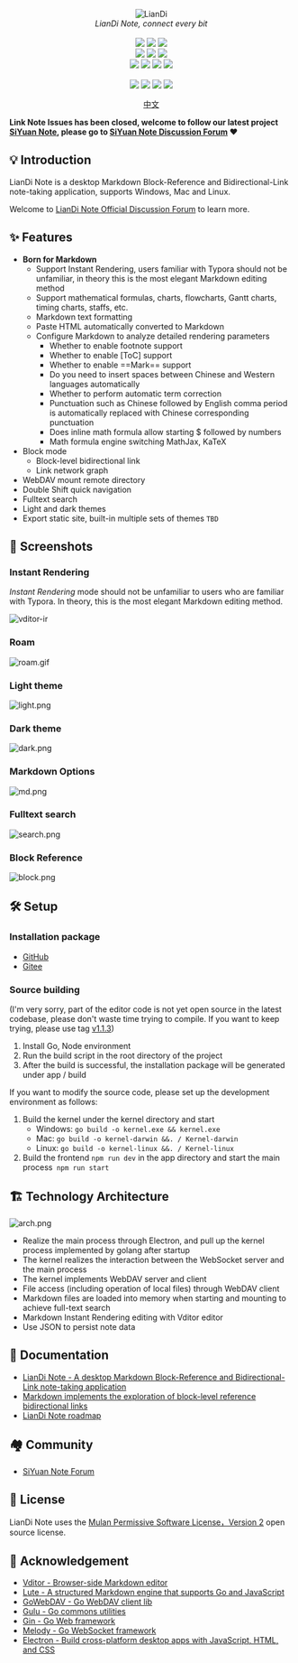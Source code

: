 <p align="center">
<img alt="LianDi" src="https://b3log.org/images/brand/liandi-128.png">
<br>
<em>LianDi Note, connect every bit</em>
<br><br>
<a title="Build Status" target="_blank" href="https://travis-ci.org/88250/liandi"><img src="https://img.shields.io/travis/88250/liandi.svg?style=flat-square"></a>
<a title="Code Size" target="_blank" href="https://github.com/88250/liandi"><img src="https://img.shields.io/github/languages/code-size/88250/liandi.svg?style=flat-square"></a>
<a title="MulanPSL" target="_blank" href="https://github.com/88250/liandi/blob/master/LICENSE"><img src="https://img.shields.io/badge/license-MulanPSL-orange.svg?style=flat-square"></a>
<br>
<a title="Releases" target="_blank" href="https://github.com/88250/liandi/releases"><img src="https://img.shields.io/github/release/88250/liandi.svg?style=flat-square"></a>
<a title="Release Date" target="_blank" href="https://github.com/88250/liandi/releases"><img src="https://img.shields.io/github/release-date/88250/liandi.svg?style=flat-square&color=99CCFF"></a>
<a title="Downloads" target="_blank" href="https://github.com/88250/liandi/releases"><img src="https://img.shields.io/github/downloads/88250/liandi/total.svg?style=flat-square&color=blueviolet"></a>
<br>
<a title="GitHub Commits" target="_blank" href="https://github.com/88250/liandi/commits/master"><img src="https://img.shields.io/github/commit-activity/m/88250/liandi.svg?style=flat-square"></a>
<a title="Last Commit" target="_blank" href="https://github.com/88250/liandi/commits/master"><img src="https://img.shields.io/github/last-commit/88250/liandi.svg?style=flat-square&color=FF9900"></a>
<a title="GitHub Pull Requests" target="_blank" href="https://github.com/88250/liandi/pulls"><img src="https://img.shields.io/github/issues-pr-closed/88250/liandi.svg?style=flat-square&color=FF9966"></a>
<a title="Hits" target="_blank" href="https://github.com/88250/hits"><img src="https://hits.b3log.org/88250/liandi.svg"></a>
<br><br>
<a title="GitHub Watchers" target="_blank" href="https://github.com/88250/liandi/watchers"><img src="https://img.shields.io/github/watchers/88250/liandi.svg?label=Watchers&style=social"></a>  
<a title="GitHub Stars" target="_blank" href="https://github.com/88250/liandi/stargazers"><img src="https://img.shields.io/github/stars/88250/liandi.svg?label=Stars&style=social"></a>  
<a title="GitHub Forks" target="_blank" href="https://github.com/88250/liandi/network/members"><img src="https://img.shields.io/github/forks/88250/liandi.svg?label=Forks&style=social"></a>  
<a title="Author GitHub Followers" target="_blank" href="https://github.com/88250"><img src="https://img.shields.io/github/followers/88250.svg?label=Followers&style=social"></a>
</p>

<p align="center">
<a href="https://github.com/88250/liandi/blob/master/README.md">中文</a>
</p>

**Link Note Issues has been closed, welcome to follow our latest project [SiYuan Note](https://github.com/siyuan-note/siyuan), please go to [SiYuan Note Discussion Forum](https://hacpai.com/tag/siyuan) :heart:**

## 💡 Introduction

LianDi Note is a desktop Markdown Block-Reference and Bidirectional-Link note-taking application, supports Windows, Mac and Linux.

Welcome to [LianDi Note Official Discussion Forum](https://hacpai.com/tag/liandi-biji) to learn more.

## ✨  Features

* **Born for Markdown**
  * Support Instant Rendering, users familiar with Typora should not be unfamiliar, in theory this is the most elegant Markdown editing method
  * Support mathematical formulas, charts, flowcharts, Gantt charts, timing charts, staffs, etc.
  * Markdown text formatting
  * Paste HTML automatically converted to Markdown
  * Configure Markdown to analyze detailed rendering parameters
    * Whether to enable footnote support
    * Whether to enable [ToC] support
    * Whether to enable ==Mark== support
    * Do you need to insert spaces between Chinese and Western languages automatically
    * Whether to perform automatic term correction
    * Punctuation such as Chinese followed by English comma period is automatically replaced with Chinese corresponding punctuation
    * Does inline math formula allow starting $ followed by numbers
    * Math formula engine switching MathJax, KaTeX
* Block mode
  * Block-level bidirectional link
  * Link network graph    
* WebDAV mount remote directory
* Double Shift quick navigation
* Fulltext search
* Light and dark themes
* Export static site, built-in multiple sets of themes `TBD`

## 📸 Screenshots

### Instant Rendering

*Instant Rendering* mode should not be unfamiliar to users who are familiar with Typora. In theory, this is the most elegant Markdown editing method.

![vditor-ir](https://b3logfile.com/file/2020/07/ir-67cd956c.gif)

### Roam

![roam.gif](https://b3logfile.com/file/2020/08/roam-ee61e1c5.gif) 

### Light theme

![light.png](https://b3logfile.com/file/2020/08/light-75289939.png)

### Dark theme

![dark.png](https://b3logfile.com/file/2020/08/dark-eb8b11ba.png)

### Markdown Options

![md.png](https://b3logfile.com/file/2020/08/md-070d5a94.png)

### Fulltext search

![search.png](https://b3logfile.com/file/2020/08/search-7ba4939e.png)

### Block Reference

![block.png](https://b3logfile.com/file/2020/08/block-e920d265.png)

## 🛠️ Setup

### Installation package

* [GitHub](https://github.com/88250/liandi/releases)
* [Gitee](https://gitee.com/dl88250/liandi/releases)

### Source building

(I'm very sorry, part of the editor code is not yet open source in the latest codebase, please don't waste time trying to compile. If you want to keep trying, please use tag [v1.1.3](https://github.com/88250/liandi/tree/v1.1.3))

1. Install Go, Node environment
2. Run the build script in the root directory of the project
3. After the build is successful, the installation package will be generated under app / build

If you want to modify the source code, please set up the development environment as follows:

1. Build the kernel under the kernel directory and start 
   * Windows: `go build -o kernel.exe && kernel.exe`
   * Mac: `go build -o kernel-darwin &&. / Kernel-darwin`
   * Linux: `go build -o kernel-linux &&. / Kernel-linux`
2. Build the frontend `npm run dev` in the app directory and start the main process` npm run start`

## 🏗️ Technology Architecture

![arch.png](https://b3logfile.com/file/2020/01/链滴笔记架构图-9ec13cd6.png)

* Realize the main process through Electron, and pull up the kernel process implemented by golang after startup
* The kernel realizes the interaction between the WebSocket server and the main process
* The kernel implements WebDAV server and client
* File access (including operation of local files) through WebDAV client
* Markdown files are loaded into memory when starting and mounting to achieve full-text search
* Markdown Instant Rendering editing with Vditor editor
* Use JSON to persist note data

## 📜 Documentation

* [LianDi Note - A desktop Markdown Block-Reference and Bidirectional-Link note-taking application](https://hacpai.com/article/1582274499427)
* [Markdown implements the exploration of block-level reference bidirectional links](https://hacpai.com/article/1597226949061)
* [LianDi Note roadmap](https://hacpai.com/article/1579786655216)

## 🏘️ Community

* [SiYuan Note Forum](https://hacpai.com/tag/siyuan)

## 📄 License

LianDi Note uses the [Mulan Permissive Software License，Version 2](http://license.coscl.org.cn/MulanPSL2) open source license.

## 🙏 Acknowledgement

* [Vditor - Browser-side Markdown editor](https://github.com/Vanessa219/vditor)
* [Lute - A structured Markdown engine that supports Go and JavaScript](https://github.com/88250/lute)
* [GoWebDAV - Go WebDAV client lib](https://github.com/88250/gowebdav)
* [Gulu - Go commons utilities](https://github.com/88250/gulu)
* [Gin - Go Web framework](https://github.com/gin-gonic/gin)
* [Melody - Go WebSocket framework](https://github.com/olahol/melody)
* [Electron - Build cross-platform desktop apps with JavaScript, HTML, and CSS](https://github.com/electron/electron)
